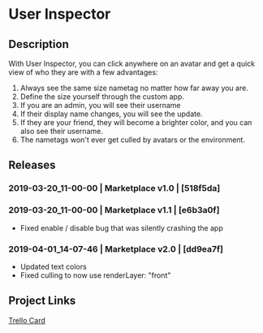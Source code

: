 # User Inspector

## Description

With User Inspector, you can click anywhere on an avatar and get a quick view of who they are with a few advantages:

1. Always see the same size nametag no matter how far away you are.
2. Define the size yourself through the custom app.
3. If you are an admin, you will see their username
4. If their display name changes, you will see the update.
5. If they are your friend, they will become a brighter color, and you can also see their username. 
6. The nametags won't ever get culled by avatars or the environment.

## Releases

### 2019-03-20_11-00-00 | Marketplace v1.0 | [518f5da]

### 2019-03-20_11-00-00 | Marketplace v1.1 | [e6b3a0f]
- Fixed enable / disable bug that was silently crashing the app

### 2019-04-01_14-07-46 | Marketplace v2.0 | [dd9ea7f]
- Updated text colors
- Fixed culling to now use renderLayer: "front"

## Project Links
[Trello Card](https://trello.com/c/9BVI2fyL/71-combined-name-tag-app)
